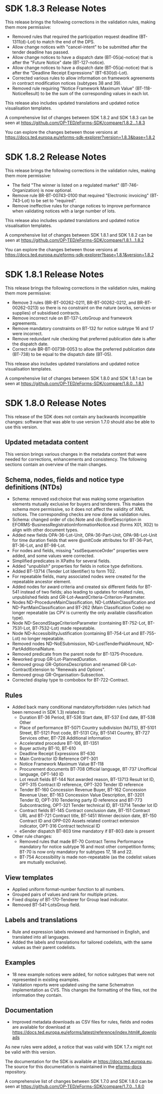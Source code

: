 # SDK 1.8.3 Release Notes

This release brings the following corrections in the validation rules, making them more permissive:

* Removed rules that required the participation request deadline (BT-1311(d)-Lot) to match the end of the DPS.
* Allow change notices with "cancel-intent" to be submitted after the tender deadline has passed.
* Allow change notices to have a dispatch date (BT-05(a)-notice) that is after the "Future Notice" date (BT-127-notice).
* Allow change notices to have a dispatch date (BT-05(a)-notice) that is after the "Deadline Receipt Expressions" (BT-630(d)-Lot).
* Corrected various rules to allow information on framework agreements in contract modification notices (subtypes 38 and 39).
* Removed rule requiring "Notice Framework Maximum Value" (BT-118-NoticeResult) to be the sum of the corresponding values in each lot.

This release also includes updated translations and updated notice visualisation templates.

A comprehensive list of changes between SDK 1.8.2 and SDK 1.8.3 can be seen at <https://github.com/OP-TED/eForms-SDK/compare/1.8.2...1.8.3>

You can explore the changes between those versions at <https://docs.ted.europa.eu/eforms-sdk-explorer?version=1.8.3&base=1.8.2>

# SDK 1.8.2 Release Notes

This release brings the following corrections in the validation rules, making them more permissive:

* The field "The winner is listed on a regulated market" (BT-746-Organization) is now optional.
* Remove rule BR-BT-00743-0100 that required "Electronic invoicing" (BT-743-Lot) to be set to "required".
* Remove ineffective rules for change notices to improve performance when validating notices with a large number of lots.

This release also includes updated translations and updated notice visualisation templates.

A comprehensive list of changes between SDK 1.8.1 and SDK 1.8.2 can be seen at <https://github.com/OP-TED/eForms-SDK/compare/1.8.1...1.8.2>

You can explore the changes between those versions at <https://docs.ted.europa.eu/eforms-sdk-explorer?base=1.8.1&version=1.8.2>

# SDK 1.8.1 Release Notes

This release brings the following corrections in the validation rules, making them more permissive:

* Remove 3 rules (BR-BT-00262-0211, BR-BT-00262-0212, and BR-BT-00262-0213) so there is no constraint on the nature (works, services or supplies) of subsidised contracts.
* Remove incorrect rule on BT-137-LotsGroup and framework agreements.
* Remove mandatory constraints on BT-132 for notice subtype 16 and 17 were incorrect.
* Remove redundant rule checking that preferred publication date is after the dispatch date.
* Correct rule BR-BT-00738-0053 to allow the preferred publication date (BT-738) to be equal to the dispatch date (BT-05).

This release also includes updated translations and updated notice visualisation templates.

A comprehensive list of changes between SDK 1.8.0 and SDK 1.8.1 can be seen at <https://github.com/OP-TED/eForms-SDK/compare/1.8.0...1.8.1>

# SDK 1.8.0 Release Notes

This release of the SDK does not contain any backwards incompatible changes: software that was able to use version 1.7.0 should also be able to use this version.

## Updated metadata content

This version brings various changes in the metadata content that were needed for corrections, enhancements and consistency. The following sections contain an overview of the main changes.

## Schema, nodes, fields and notice type definitions (NTDs)

* Schema: removed xsd:choice that was making some organisation elements mutually exclusive for buyers and tenderers. This makes the schema more permissive, so it does not affect the validity of XML notices. The corresponding checks are now done as validation rules.
* Schema: changed order of cbc:Note and cbc:BriefDescription in EFORMS-BusinessRegistrationInformationNotice.xsd (forms X01, X02) to align with other document types.
* Added new fields OPA-36-Lot-Unit, OPA-36-Part-Unit, OPA-98-Lot-Unit for time duration fields that were @unitCode attributes for BT-36-Part, BT-36-Lot, and BT-98-Lot.
* For nodes and fields, missing "xsdSequenceOrder" properties were added, and some values were corrected.
* Simplified predicates in XPaths for several fields.
* Added "unpublish" properties for fields in notice type definitions.
* Added BT-13714 (Tender Lot Identifier) to form T02.
* For repeatable fields, many associated nodes were created for the repeatable ancestor element.
* Added nodes for award criteria and created six different fields for BT-541 instead of two fields; also leading to updates for related rules, unpublished fields and GR-Lot-AwardCriteria-Criterion-Parameter.
* Nodes ND-ProcedureMainClassification, ND-LotMainClassification and ND-PartMainClassification and BT-262 (Main Classification Code) no longer repeatable (as CPV is currently the only available classification type).
* Node ND-SecondStageCriterionParameter (containing BT-752-Lot, BT-7531-Lot, BT-7532-Lot) made repeatable.
* Node ND-AccessibilityJustification (containing BT-754-Lot and BT-755-Lot) no longer repeatable.
* Removed nodes ND-NoESubmission, ND-LostTenderPaidAmount, ND-PartAdditionalNature.
* Removed predicate from the parent node for BT-1375-Procedure.
* Reworked group GR-Lot-PlannedDuration.
* Removed group GR-OptionsDescription and renamed GR-Lot-ContractExtension to "Renewals and Options".
* Removed group GR-Organisation-Subsection.
* Corrected display type to combobox for BT-722-Contract.

## Rules

* Added back many conditional mandatory/forbidden rules (which had been removed in SDK 1.3) related to:
  * Duration BT-36 Period, BT-536 Start date, BT-537 End date, BT-538 Other
  * Place of performance BT-5071 Country subdivision (NUTS), BT-5101 Street, BT-5121 Post code, BT-5131 City, BT-5141 Country, BT-727 Services other, BT-728 Additional information
  * Accelerated procedure BT-106, BT-1351
  * Buyer activity BT-10, BT-610
  * Deadline Receipt Expressions BT-630
  * Main Contractor ID Reference OPT-301
  * Notice Framework Maximum Value BT-118
  * Procurement documents BT-708 Official language, BT-737 Unofficial language, OPT-140 ID
  * Lot result fields BT-144 Not awarded reason, BT-13713 Result lot ID, OPT-315 Contract ID reference, OPT-320 Tender ID reference
  * Tender BT-160 Concession Revenue Buyer, BT-162 Concession Revenue User, BT-163 Concession Value Description, BT-3201 Tender ID, OPT-310 Tendering party ID reference and BT-773 Subcontracting, OPT-321 Tender technical ID, BT-13714 Tender lot ID
  * Contract fields BT-145 Contract conclusion date, BT-151 Contract URL and BT-721 Contract title, BT-1451 Winner decision date, BT-150 Contract ID and OPP-020 Assets related contract extension indicator,  OPT-316 Contract technical ID
  * eSender dispatch BT-803 time mandatory if BT-803 date is present
* Other rule changes:
  * Removed rules that made BT-70 Contract Terms Performance mandatory for notice subtype 16 and most other competition forms; BT-70 is now only mandatory for subtypes 17, 18 and 22.
  * BT-754 Accessibility is made non-repeatable (as the codelist values are mutually exclusive).

## View templates

* Applied uniform format-number function to all numbers.
* Grouped pairs of values and rank for multiple prizes.
* Fixed display of BT-170-Tenderer for Group lead indicator.
* Removed BT-541-LotsGroup field.

## Labels and translations

* Rule and expression labels reviewed and harmonised in English, and translated into all languages.
* Added the labels and translations for tailored codelists, with the same values as their parent codelists.

## Examples

* 18 new example notices were added, for notice subtypes that were not represented in existing examples.
* Validation reports were updated using the same Schematron implementation as CVS. This changes the formatting of the files, not the information they contain.

## Documentation

* Improved metadata downloads as CSV files for rules, fields and nodes are available for download at <https://docs.ted.europa.eu/eforms/latest/reference/index.html#_downloads>

As new rules were added, a notice that was valid with SDK 1.7.x might not be valid with this version.

The documentation for the SDK is available at <https://docs.ted.europa.eu>. The source for this documentation is maintained in the [eforms-docs](https://github.com/OP-TED/eforms-docs) repository.

A comprehensive list of changes between SDK 1.7.0 and SDK 1.8.0 can be seen at <https://github.com/OP-TED/eForms-SDK/compare/1.7.0...1.8.0>
